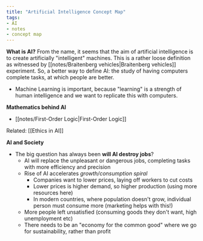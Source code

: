 ```yaml
---
title: "Artificial Intelligence Concept Map"
tags:
- AI
- notes
- concept map
---
```

**What is AI?**
From the name, it seems that the aim of artificial intelligence is to create artificially "intelligent" machines. This is a rather loose definition as witnessed by [[notes/Braitenberg vehicles|Braitenberg vehicles]] experiment. So, a better way to define AI: the study of having computers complete tasks, at which people are better.
- Machine Learning is important, because "learning" is a strength of human intelligence and we want to replicate this with computers.

**Mathematics behind AI**
- [[notes/First-Order Logic|First-Order Logic]]

Related: [[Ethics in AI]]

**AI and Society**
- The big question has always been **will AI destroy jobs**?
	- AI will replace the unpleasant or dangerous jobs, completing tasks with more efficiency and precision
	- Rise of AI accelerates *growth/consumption spiral*
		- Companies want to lower prices, laying off workers to cut costs
		- Lower prices is higher demand, so higher production (using more resources here)
		- In modern countries, where population doesn't grow, individual person must consume more (marketing helps with this!)
	- More people left unsatisfied (consuming goods they don't want, high unemployment etc)
	- There needs to be an "economy for the common good" where we go for sustainability, rather than profit
